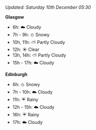 *Updated: Saturday 10th December 05:30*

**Glasgow**

* 6h: :cloud: Cloudy
* 7h - 9h: :snowman: Snowy
* 10h, 11h: :partly_sunny: Partly Cloudy
* 12h: :sunny: Clear
* 13h, 14h: :partly_sunny: Partly Cloudy
* 15h - 17h: :cloud: Cloudy

**Edinburgh**

* 6h: :snowman: Snowy
* 7h - 10h: :cloud: Cloudy
* 11h: :umbrella: Rainy
* 12h - 15h: :cloud: Cloudy
* 16h: :umbrella: Rainy
* 17h: :cloud: Cloudy
